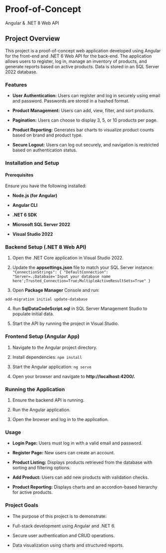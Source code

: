 # Proof-of-Concept
Angular &amp; .NET 8 Web API


## Project Overview

This project is a proof-of-concept web application developed using Angular for the front-end and .NET 6 Web API for the back-end. The application allows users to register, log in, manage an inventory of products, and generate reports based on active products. Data is stored in an SQL Server 2022 database.

### Features

- **User Authentication:** Users can register and log in securely using email and password. Passwords are stored in a hashed format.

- **Product Management:** Users can add, view, filter, and sort products.

- **Pagination:** Users can choose to display 3, 5, or 10 products per page.

- **Product Reporting:** Generates bar charts to visualize product counts based on brand and product type.

- **Secure Logout:** Users can log out securely, and navigation is restricted based on authentication status.

### Installation and Setup

#### Prerequisites

Ensure you have the following installed:

- **Node.js (for Angular)**

- **Angular CLI**

- **.NET 6 SDK**

- **Microsoft SQL Server 2022**

- **Visual Studio 2022**

### Backend Setup (.NET 8 Web API)

1. Open the .NET Core application in Visual Studio 2022.

2. Update the **appsettings.json** file to match your SQL Server instance:
``
"ConnectionStrings": {
   "DefaultConnection": "Server=.;Database='Input your database name here';Trusted_Connection=True;MultipleActiveResultSets=True"
}
``
3. Open **Package Manager** Console and run:

``add-migration initial
update-database``

4. Run **SqlDataCodeScript.sql** in SQL Server Management Studio to populate initial data.

5. Start the API by running the project in Visual Studio.

### Frontend Setup (Angular App)

1. Navigate to the Angular project directory.

2. Install dependencies:
``
npm install
``
3. Start the Angular application:
``
ng serve
``
4. Open your browser and navigate to **http://localhost:4200/.**

### Running the Application

1. Ensure the backend API is running.

2. Run the Angular application.

3. Open the browser and log in to the application.

### Usage

- **Login Page:** Users must log in with a valid email and password.

- **Register Page:** New users can create an account.

- **Product Listing:** Displays products retrieved from the database with sorting and filtering options.

- **Add Product:** Users can add new products with validation checks.

- **Product Reporting:** Displays charts and an accordion-based hierarchy for active products.

### Project Goals

- The purpose of this project is to demonstrate:

- Full-stack development using Angular and .NET 6.

- Secure user authentication and CRUD operations.

- Data visualization using charts and structured reports.
